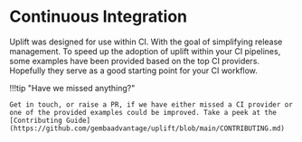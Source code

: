 # Continuous Integration

Uplift was designed for use within CI. With the goal of simplifying release management. To speed up the adoption of uplift within your CI pipelines, some examples have been provided based on the top CI providers. Hopefully they serve as a good starting point for your CI workflow.

!!!tip "Have we missed anything?"

    Get in touch, or raise a PR, if we have either missed a CI provider or one of the provided examples could be improved. Take a peek at the [Contributing Guide](https://github.com/gembaadvantage/uplift/blob/main/CONTRIBUTING.md)
